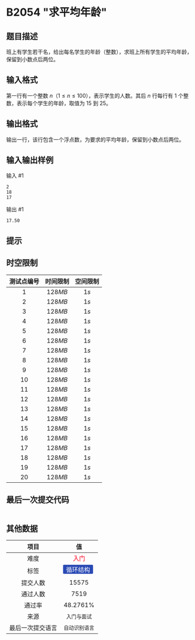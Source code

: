 # B2054 "求平均年龄"
## 题目描述

班上有学生若干名，给出每名学生的年龄（整数），求班上所有学生的平均年龄，保留到小数点后两位。

## 输入格式

第一行有一个整数 $n$（$1 \le n \le 100$），表示学生的人数。其后 $n$ 行每行有 $1$ 个整数，表示每个学生的年龄，取值为 $15$ 到 $25$。

## 输出格式

输出一行，该行包含一个浮点数，为要求的平均年龄，保留到小数点后两位。

## 输入输出样例

输入 #1
```
2
18
17
```
输出 #1
```
17.50
```

## 提示



## 时空限制
|测试点编号|时间限制|空间限制|
|:---:|:---:|:---:|
|$1$|$128MB$|$1s$|
|$2$|$128MB$|$1s$|
|$3$|$128MB$|$1s$|
|$4$|$128MB$|$1s$|
|$5$|$128MB$|$1s$|
|$6$|$128MB$|$1s$|
|$7$|$128MB$|$1s$|
|$8$|$128MB$|$1s$|
|$9$|$128MB$|$1s$|
|$10$|$128MB$|$1s$|
|$11$|$128MB$|$1s$|
|$12$|$128MB$|$1s$|
|$13$|$128MB$|$1s$|
|$14$|$128MB$|$1s$|
|$15$|$128MB$|$1s$|
|$16$|$128MB$|$1s$|
|$17$|$128MB$|$1s$|
|$18$|$128MB$|$1s$|
|$19$|$128MB$|$1s$|
|$20$|$128MB$|$1s$|

## 最后一次提交代码

```

```

## 其他数据

|项目|值|
|:---:|:---:|
|难度|<span style="font-weight: bold; color: #fe4c61">入门</span>|
|标签|<span style="display: inline-block; margin-right: 5px; margin-bottom: 5px; border-radius: 2px; color: white; padding: 0px 8px; background-color: #2949b4; ">循环结构</span>|
|提交人数|$15575$|
|通过人数|$7519$|
|通过率|$48.2761\%$|
|来源|`入门与面试`|
|最后一次提交语言|`自动识别语言`|

